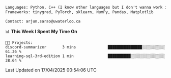 ```txt
Languages: Python, C++ (I know other languages but I don't wanna work in em)
Frameworks: tinygrad, PyTorch, sklearn, NumPy, Pandas, Matplotlib

Contact: arjun.sarao@uwaterloo.ca
```

<!--START_SECTION:waka-->
📊 **This Week I Spent My Time On** 

```text
🐱‍💻 Projects: 
discord-summarizer       3 mins              ███████████████░░░░░░░░░░   61.36 % 
learning-sql-3rd-edition 1 min               ██████████░░░░░░░░░░░░░░░   38.64 % 
```


 Last Updated on 17/04/2025 00:54:06 UTC
<!--END_SECTION:waka-->
